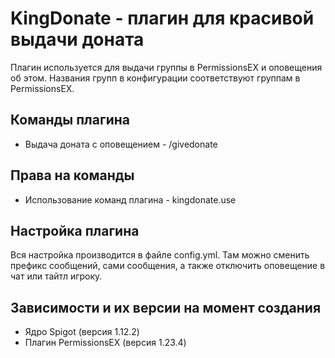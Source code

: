 # KingDonate - плагин для красивой выдачи доната

Плагин используется для выдачи группы в PermissionsEX и оповещения об этом. Названия групп в конфигурации соответствуют группам в PermissionsEX.

## Команды плагина

* Выдача доната с оповещением - /givedonate

## Права на команды

* Использование команд плагина - kingdonate.use

## Настройка плагина

Вся настройка производится в файле config.yml. Там можно сменить префикс сообщений, сами сообщения, а также отключить оповещение в чат или тайтл игроку.

## Зависимости и их версии на момент создания

* Ядро Spigot (версия 1.12.2)
* Плагин PermissionsEX (версия 1.23.4)
